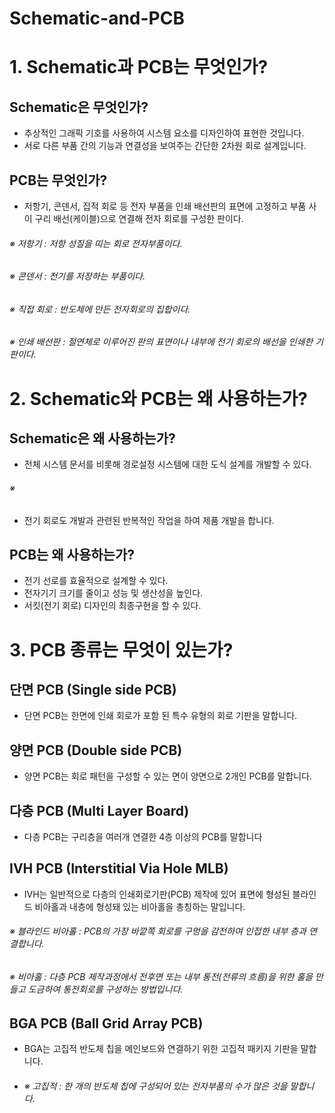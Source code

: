 # Schematic-and-PCB

# 1. Schematic과 PCB는 무엇인가?

## Schematic은 무엇인가?
- 추상적인 그래픽 기호를 사용하여 시스템 요소를 디자인하여 표현한 것입니다.
- 서로 다른 부품 간의 기능과 연결성을 보여주는 간단한 2차원 회로 설계입니다. 

## PCB는 무엇인가?
- 저항기, 콘덴서, 집적 회로 등 전자 부품을 인쇄 배선판의 표면에 고정하고 부품 사이 구리 배선(케이블)으로 연결해 전자 회로를 구성한 판이다.

###### ※ 저항기 : 저항 성질을 띠는 회로 전자부품이다.
###### ※ 콘덴서 : 전기를 저장하는 부품이다.
###### ※ 직접 회로 :  반도체에 만든 전자회로의 집합이다.
###### ※ 인쇄 배선판 : 절연체로 이루어진 판의 표면이나 내부에 전기 회로의 배선을 인쇄한 기판이다.

# 2. Schematic와 PCB는 왜 사용하는가?

## Schematic은 왜 사용하는가?
- 전체 시스템 문서를 비롯해 경로설정 시스템에 대한 도식 설계를 개발할 수 있다.
###### ※ 
- 전기 회로도 개발과 관련된 반복적인 작업을 하여 제품 개발을 합니다.

## PCB는 왜 사용하는가?
- 전기 선로를 효율적으로 설계할 수 있다.
- 전자기기 크기를 줄이고 성능 및 생산성을 높인다.
- 서킷(전기 회로) 디자인의 최종구현을 할 수 있다.

# 3. PCB 종류는 무엇이 있는가?

## 단면 PCB (Single side PCB)
- 단면 PCB는 한면에 인쇄 회로가 포함 된 특수 유형의 회로 기판을 말합니다.

## 양면 PCB (Double side PCB)
- 양면 PCB는 회로 패턴을 구성할 수 있는 면이 양면으로 2개인 PCB를 말합니다.

## 다층 PCB (Multi Layer Board)
- 다층 PCB는 구리층을 여러개 연결한 4층 이상의 PCB를 말합니다

## IVH PCB (Interstitial Via Hole MLB)
- IVH는 일반적으로 다층의 인쇄회로기판(PCB) 제작에 있어 표면에 형성된 블라인드 비아홀과 내층에 형성돼 있는 비아홀을 총칭하는 말입니다.
###### ※ 블라인드 비아홀 : PCB의 가장 바깥쪽 회로를 구멍을 감전하여 인접한 내부 층과 연결합니다.
###### ※ 비아홀 : 다층 PCB 제작과정에서 전후면 또는 내부 통전(전류의 흐름)을 위한 홀을 만들고 도금하여 통전회로를 구성하는 방법입니다.

## BGA PCB (Ball Grid Array PCB)
- BGA는 고집적 반도체 칩을 메인보드와 연결하기 위한 고집적 패키지 기판을 말합니다.
- ###### ※ 고집적 : 한 개의 반도체 칩에 구성되어 있는 전자부품의 수가 많은 것을 말합니다.
